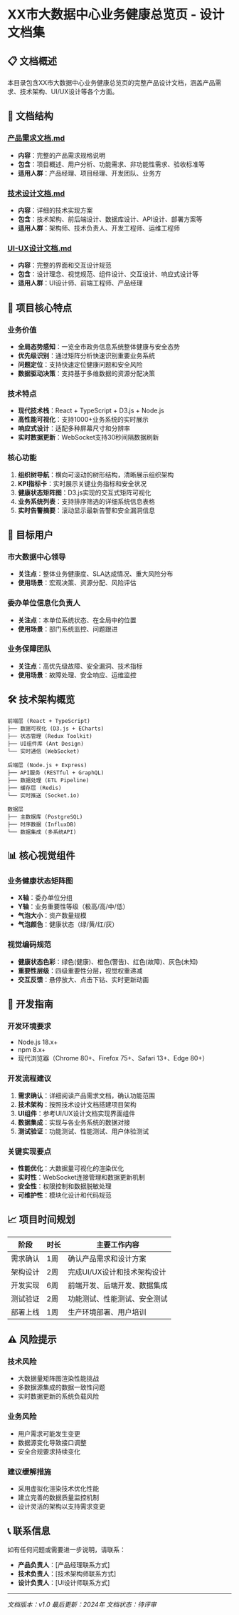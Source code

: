 # XX市大数据中心业务健康总览页 - 设计文档集

## 📋 文档概述

本目录包含XX市大数据中心业务健康总览页的完整产品设计文档，涵盖产品需求、技术架构、UI/UX设计等各个方面。

## 📂 文档结构

### [产品需求文档.md](./产品需求文档.md)
- **内容**：完整的产品需求规格说明
- **包含**：项目概述、用户分析、功能需求、非功能性需求、验收标准等
- **适用人群**：产品经理、项目经理、开发团队、业务方

### [技术设计文档.md](./技术设计文档.md)
- **内容**：详细的技术实现方案
- **包含**：技术架构、前后端设计、数据库设计、API设计、部署方案等
- **适用人群**：架构师、技术负责人、开发工程师、运维工程师

### [UI-UX设计文档.md](./UI-UX设计文档.md)
- **内容**：完整的界面和交互设计规范
- **包含**：设计理念、视觉规范、组件设计、交互设计、响应式设计等
- **适用人群**：UI设计师、前端工程师、产品经理

## 🎯 项目核心特点

### 业务价值
- **全局态势感知**：一览全市政务信息系统整体健康与安全态势
- **优先级识别**：通过矩阵分析快速识别重要业务系统
- **问题定位**：支持快速定位健康问题和安全风险
- **数据驱动决策**：支持基于多维数据的资源分配决策

### 技术特点
- **现代技术栈**：React + TypeScript + D3.js + Node.js
- **高性能可视化**：支持1000+业务系统的实时展示
- **响应式设计**：适配多种屏幕尺寸和分辨率
- **实时数据更新**：WebSocket支持30秒间隔数据刷新

### 核心功能
1. **组织树导航**：横向可滚动的树形结构，清晰展示组织架构
2. **KPI指标卡**：实时展示关键业务指标和安全状况
3. **健康状态矩阵图**：D3.js实现的交互式矩阵可视化
4. **业务系统列表**：支持排序筛选的详细系统信息表格
5. **实时告警摘要**：滚动显示最新告警和安全漏洞信息

## 👥 目标用户

### 市大数据中心领导
- **关注点**：整体业务健康度、SLA达成情况、重大风险分布
- **使用场景**：宏观决策、资源分配、风险评估

### 委办单位信息化负责人
- **关注点**：本单位系统状态、在全局中的位置
- **使用场景**：部门系统监控、问题跟进

### 业务保障团队
- **关注点**：高优先级故障、安全漏洞、技术指标
- **使用场景**：故障处理、安全响应、运维监控

## 🛠️ 技术架构概览

```
前端层 (React + TypeScript)
├── 数据可视化 (D3.js + ECharts)
├── 状态管理 (Redux Toolkit)
├── UI组件库 (Ant Design)
└── 实时通信 (WebSocket)

后端层 (Node.js + Express)
├── API服务 (RESTful + GraphQL)
├── 数据处理 (ETL Pipeline)
├── 缓存层 (Redis)
└── 实时推送 (Socket.io)

数据层
├── 主数据库 (PostgreSQL)
├── 时序数据 (InfluxDB)
└── 数据集成 (多系统API)
```

## 📊 核心视觉组件

### 业务健康状态矩阵图
- **X轴**：委办单位分组
- **Y轴**：业务重要性等级（极高/高/中/低）
- **气泡大小**：资产数量规模
- **气泡颜色**：健康状态（绿/黄/红/灰）

### 视觉编码规范
- **健康状态色彩**：绿色(健康)、橙色(警告)、红色(故障)、灰色(未知)
- **重要性层级**：四级重要性分层，视觉权重递减
- **交互反馈**：悬停放大、点击下钻、实时更新动画

## 🔧 开发指南

### 开发环境要求
- Node.js 18.x+
- npm 8.x+
- 现代浏览器（Chrome 80+、Firefox 75+、Safari 13+、Edge 80+）

### 开发流程建议
1. **需求确认**：详细阅读产品需求文档，确认功能范围
2. **技术架构**：按照技术设计文档搭建项目架构
3. **UI组件**：参考UI/UX设计文档实现界面组件
4. **数据集成**：实现与各业务系统的数据对接
5. **测试验证**：功能测试、性能测试、用户体验测试

### 关键实现要点
- **性能优化**：大数据量可视化的渲染优化
- **实时性**：WebSocket连接管理和数据更新机制
- **安全性**：权限控制和数据脱敏处理
- **可维护性**：模块化设计和代码规范

## 📈 项目时间规划

| 阶段 | 时长 | 主要工作内容 |
|------|------|--------------|
| 需求确认 | 1周 | 确认产品需求和设计方案 |
| 架构设计 | 2周 | 完成UI/UX设计和技术架构设计 |
| 开发实现 | 6周 | 前端开发、后端开发、数据集成 |
| 测试验证 | 2周 | 功能测试、性能测试、安全测试 |
| 部署上线 | 1周 | 生产环境部署、用户培训 |

## ⚠️ 风险提示

### 技术风险
- 大数据量矩阵图渲染性能挑战
- 多数据源集成的数据一致性问题
- 实时数据更新的系统负载风险

### 业务风险
- 用户需求可能发生变更
- 数据源变化导致接口调整
- 安全合规要求持续变化

### 建议缓解措施
- 采用虚拟化渲染技术优化性能
- 建立完善的数据质量监控机制
- 设计灵活的架构以支持需求变更

## 📞 联系信息

如有任何问题或需要进一步说明，请联系：
- **产品负责人**：[产品经理联系方式]
- **技术负责人**：[技术架构师联系方式]
- **设计负责人**：[UI设计师联系方式]

---

*文档版本：v1.0*
*最后更新：2024年*
*文档状态：待评审*